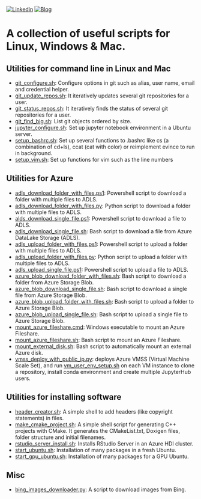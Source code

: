 [![Linkedin](https://img.shields.io/badge/Linkedin-Follow%20Miguel-blue?logo=linkedin)](https://www.linkedin.com/comm/mynetwork/discovery-see-all?usecase=PEOPLE_FOLLOWS&followMember=miguelgfierro)
[![Blog](https://img.shields.io/badge/Blog-Visit%20miguelgfierro.com-blue.svg)](https://miguelgfierro.com?utm_source=github&utm_medium=profile&utm_campaign=scripts)

# A collection of useful scripts for Linux, Windows & Mac.

## Utilities for command line in Linux and Mac

* [git_configure.sh](git_configure.sh): Configure options in git such as alias, user name, email and credential helper.
* [git_update_repos.sh](git_update_repos.sh): It iteratively updates several git repositories for a user.
* [git_status_repos.sh](git_status_repos.sh): It iteratively finds the status of several git repositories for a user. 
* [git_find_big.sh](git_find_big.sh): List git objects ordered by size.
* [jupyter_configure.sh](jupyter_configure.sh): Set up jupyter notebook environment in a Ubuntu server.
* [setup_bashrc.sh](setup_bashrc.sh): Set up several functions to .bashrc like cs (a combination of cd+ls), ccat (cat with color) or reimplement evince to run in background.
* [setup_vim.sh](setup_vim.sh): Set up functions for vim such as the line numbers

## Utilities for Azure

* [adls_download_folder_with_files.ps1](adls_download_folder_with_files.ps1): Powershell script to download a folder with multiple files to ADLS.
* [adls_download_folder_with_files.py](adls_download_folder_with_files.py): Python script to download a folder with multiple files to ADLS.
* [alds_download_single_file.ps1](alds_download_single_file.ps1): Powershell script to download a file to ADLS.
* [adls_download_single_file.sh](adls_download_single_file.sh): Bash script to download a file from Azure DataLake Storage (ADLS). 
* [adls_upload_folder_with_files.ps1](adls_upload_folder_with_files.ps1): Powershell script to upload a folder with multiple files to ADLS.
* [adls_upload_folder_with_files.py](adls_upload_folder_with_files.py): Python script to upload a folder with multiple files to ADLS.
* [adls_upload_single_file.ps1](adls_upload_single_file.ps1): Powershell script to upload a file to ADLS.
* [azure_blob_download_folder_with_files.sh](azure_blob_download_folder_with_files.sh): Bash script to download a folder from Azure Storage Blob.
* [azure_blob_download_single_file.sh](azure_blob_download_single_file.sh): Bash script to download a single file from Azure Storage Blob.
* [azure_blob_upload_folder_with_files.sh](azure_blob_upload_folder_with_files.sh): Bash script to upload a folder to Azure Storage Blob. 
* [azure_blob_upload_single_file.sh](azure_blob_upload_single_file.sh): Bash script to upload a single file to Azure Storage Blob.
* [mount_azure_fileshare.cmd](mount_azure_fileshare.cmd): Windows executable to mount an Azure Fileshare.
* [mount_azure_fileshare.sh](mount_azure_fileshare.sh): Bash script to mount an Azure Fileshare.
* [mount_external_disk.sh](mount_external_disk.sh): Bash script to automatically mount an external Azure disk.
* [vmss_deploy_with_public_ip.py](vmss_deploy_with_public_ip.py): deploys Azure VMSS (Virtual Machine Scale Set), and run [vm_user_env_setup.sh](vm_user_env_setup.sh) on each VM instance to clone a repository, install conda environment and create multiple JupyterHub users.

## Utilities for installing software

* [header_creator.sh](header_creator.sh): A simple shell to add headers (like copyright statements) in files.
* [make_cmake_project.sh](make_cmake_project.sh): A simple shell script for generating C++ projects with CMake. It generates the CMakeList.txt, Doxigen files, folder structure and initial filenames.
* [rstudio_server_install.sh](rstudio_server_install.sh): Installs RStudio Server in an Azure HDI cluster.
* [start_ubuntu.sh](start_ubuntu.sh): Installation of many packages in a fresh Ubuntu.
* [start_gpu_ubuntu.sh](start_gpu_ubuntu.sh): Installation of many packages for a GPU Ubuntu. 

## Misc
* [bing_images_downloader.py](bing_images_downloader.py): A script to download images from Bing.
